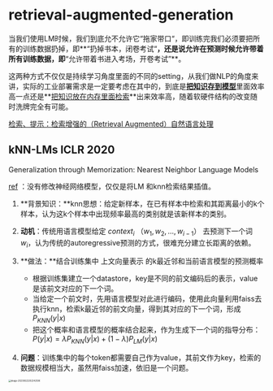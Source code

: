 # retrieval-augmented-generation

当我们使用LM时候，我们到底允不允许它“拖家带口“，即训练完我们必须要把所有的训练数据扔掉，即**“扔掉书本，闭卷考试“**，还是说允许在预测时候允许带着所有训练数据，即**“允许带着书进入考场，开卷考试”**。

这两种方式不仅仅是持续学习角度里面的不同的setting，从我们做NLP的角度来讲，实际的工业部署需求是一定要考虑在其中的，到底是<u>**把知识存到模型**</u>里面效率高一点还是**<u>把知识放在内存里面检索</u>**出来效率高，随着软硬件结构的改变随时洗牌完全有可能。

[检索、提示：检索增强的（Retrieval Augmented）自然语言处理](https://zhuanlan.zhihu.com/p/470784563) 

## kNN-LMs ICLR 2020

Generalization through Memorization: Nearest Neighbor Language Models

[ref](https://zhuanlan.zhihu.com/p/90890672?utm_id=0) ：没有修改神经网络模型，仅仅是将LM 和knn检索结果插值。

1. **背景知识：**knn思想：给定新样本，在已有样本中检索和其距离最小的k个样本，认为这k个样本中出现频率最高的类别就是该新样本的类别。
2. **动机**：传统用语言模型给定 $context_i$ （$w_1, w_2, ..., w_{i-1}$） 去预测下一个词 $w_i$，认为传统的autoregressive预测的方式，很难充分建立长距离的依赖。

3. **做法：**结合训练集中 上文向量表示 的k最近邻和当前语言模型的预测概率
   - 根据训练集建立一个datastore，key是不同的前文编码后的表示，value是该前文对应的下一个词。
   - 当给定一个前文时，先用语言模型对此进行编码，使用此向量利用faiss去执行knn，检索k最近邻的前文向量，得到其对应的下一个词，形成 $P_{KNN}(y|x)$ 
   - 把这个概率和语言模型的概率结合起来，作为生成下一个词的指导分布：$P(y|x)=\lambda P_{KNN}(y|x) + (1-\lambda) P_{LM}(y|x)$

4. **问题**：训练集中的每个token都需要自己作为value，其前文作为key，检索的数据规模相当大，虽然用faiss加速，依旧是一个问题。



<img src="https://github.com/sunxiaojie99/retrieval-augmented-generation/assets/41667783/32ec3636-0fa7-4be0-86c8-b7c0ce7ee369" alt="image-20230622202242596" style="zoom:30%;" />


